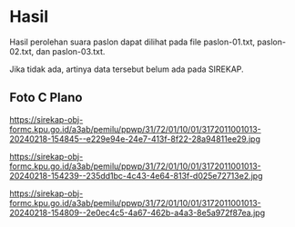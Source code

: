 # Hasil

Hasil perolehan suara paslon dapat dilihat pada file paslon-01.txt, paslon-02.txt, dan paslon-03.txt.

Jika tidak ada, artinya data tersebut belum ada pada SIREKAP.

## Foto C Plano

https://sirekap-obj-formc.kpu.go.id/a3ab/pemilu/ppwp/31/72/01/10/01/3172011001013-20240218-154845--e229e94e-24e7-413f-8f22-28a94811ee29.jpg

https://sirekap-obj-formc.kpu.go.id/a3ab/pemilu/ppwp/31/72/01/10/01/3172011001013-20240218-154239--235dd1bc-4c43-4e64-813f-d025e72713e2.jpg

https://sirekap-obj-formc.kpu.go.id/a3ab/pemilu/ppwp/31/72/01/10/01/3172011001013-20240218-154809--2e0ec4c5-4a67-462b-a4a3-8e5a972f87ea.jpg
